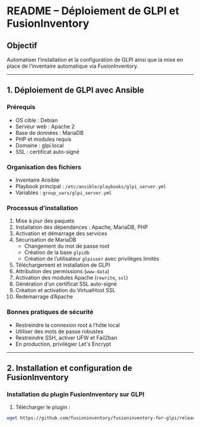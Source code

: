 # README – Déploiement de GLPI et FusionInventory

## Objectif

Automatiser l’installation et la configuration de GLPI ainsi que la mise en place de l’inventaire automatique via FusionInventory.

---

## 1. Déploiement de GLPI avec Ansible

### Prérequis

- OS cible : Debian
- Serveur web : Apache 2
- Base de données : MariaDB
- PHP et modules requis
- Domaine : glpi.local
- SSL : certificat auto-signé

### Organisation des fichiers

- Inventaire Ansible
- Playbook principal : `/etc/ansible/playbooks/glpi_server.yml`
- Variables : `group_vars/glpi_server.yml`

### Processus d’installation

1. Mise à jour des paquets
2. Installation des dépendances : Apache, MariaDB, PHP
3. Activation et démarrage des services
4. Sécurisation de MariaDB
   - Changement du mot de passe root
   - Création de la base `glpidb`
   - Création de l’utilisateur `glpiuser` avec privilèges limités
5. Téléchargement et installation de GLPI
6. Attribution des permissions (`www-data`)
7. Activation des modules Apache (`rewrite`, `ssl`)
8. Génération d’un certificat SSL auto-signé
9. Création et activation du VirtualHost SSL
10. Redémarrage d’Apache

### Bonnes pratiques de sécurité

- Restreindre la connexion root à l’hôte local
- Utiliser des mots de passe robustes
- Restreindre SSH, activer UFW et Fail2ban
- En production, privilégier Let's Encrypt

---

## 2. Installation et configuration de FusionInventory

### Installation du plugin FusionInventory sur GLPI

1. Télécharger le plugin :

```bash
wget https://github.com/fusioninventory/fusioninventory-for-glpi/releases/download/glpi10.0.6%2B1.1/fusioninventory-10.0.6+1.1.tar.bz2
